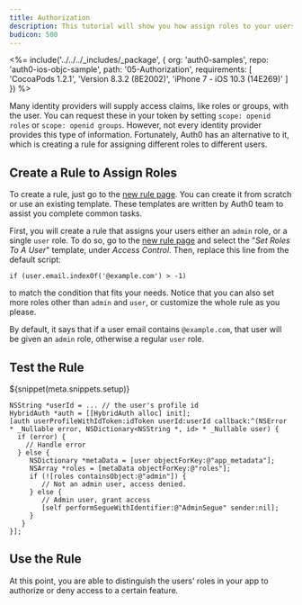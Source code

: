 ```yaml
---
title: Authorization
description: This tutorial will show you how assign roles to your users, and use those claims to authorize or deny a user to perform certain actions in the app.
budicon: 500
---
```


<%= include('../../../_includes/_package', {
  org: 'auth0-samples',
  repo: 'auth0-ios-objc-sample',
  path: '05-Authorization',
  requirements: [
    'CocoaPods 1.2.1',
    'Version 8.3.2 (8E2002)',
    'iPhone 7 - iOS 10.3 (14E269)'
  ]
}) %>

Many identity providers will supply access claims, like roles or groups, with the user. You can request these in your token by setting `scope: openid roles` or `scope: openid groups`. However, not every identity provider provides this type of information. Fortunately, Auth0 has an alternative to it, which is creating a rule for assigning different roles to different users.

## Create a Rule to Assign Roles

To create a rule, just go to the [new rule page](${manage_url}/#/rules/new). You can create it from scratch or use an existing template.  These templates are written by Auth0 team to assist you complete common tasks.

First, you will create a rule that assigns your users either an `admin` role, or a single `user` role. To do so, go to the [new rule page](${manage_url}/#/rules/new) and select the "*Set Roles To A User*" template, under *Access Control*. Then, replace this line from the default script:

```
if (user.email.indexOf('@example.com') > -1)
```

to match the condition that fits your needs. Notice that you can also set more roles other than `admin` and `user`, or customize the whole rule as you please.

By default, it says that if a user email contains `@example.com`, that user will be given an `admin` role, otherwise a regular `user` role.

## Test the Rule

${snippet(meta.snippets.setup)}

```objc
NSString *userId = ... // the user's profile id
HybridAuth *auth = [[HybridAuth alloc] init];
[auth userProfileWithIdToken:idToken userId:userId callback:^(NSError * _Nullable error, NSDictionary<NSString *, id> * _Nullable user) {
  if (error) {
    // Handle error
  } else {
     NSDictionary *metaData = [user objectForKey:@"app_metadata"];
     NSArray *roles = [metaData objectForKey:@"roles"];
     if (![roles containsObject:@"admin"]) {
        // Not an admin user, access denied.
     } else {
        // Admin user, grant access
        [self performSegueWithIdentifier:@"AdminSegue" sender:nil];
     }
   }
}];
```

## Use the Rule

At this point, you are able to distinguish the users' roles in your app to authorize or deny access to a certain feature.

